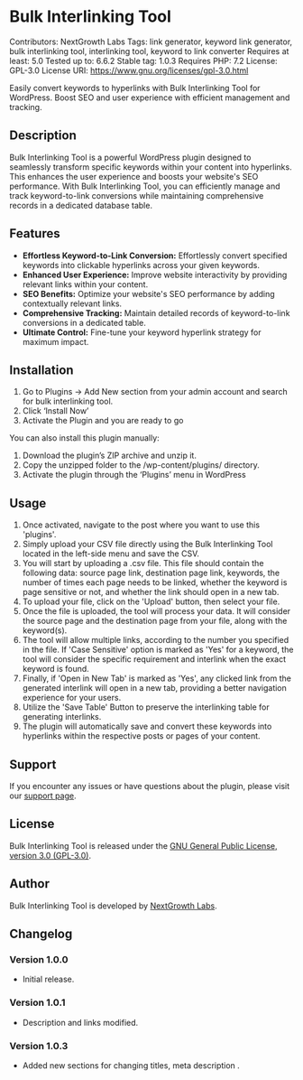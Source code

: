 # Bulk Interlinking Tool

Contributors: NextGrowth Labs
Tags: link generator, keyword link generator, bulk interlinking tool, interlinking tool, keyword to link converter
Requires at least: 5.0
Tested up to: 6.6.2
Stable tag: 1.0.3
Requires PHP: 7.2
License: GPL-3.0
License URI: https://www.gnu.org/licenses/gpl-3.0.html

Easily convert keywords to hyperlinks with Bulk Interlinking Tool for WordPress. Boost SEO and user experience with efficient management and tracking.

## Description

Bulk Interlinking Tool is a powerful WordPress plugin designed to seamlessly transform specific keywords within your content into hyperlinks. This enhances the user experience and boosts your website's SEO performance. With Bulk Interlinking Tool, you can efficiently manage and track keyword-to-link conversions while maintaining comprehensive records in a dedicated database table.

## Features

- **Effortless Keyword-to-Link Conversion:** Effortlessly convert specified keywords into clickable hyperlinks across your given keywords.
- **Enhanced User Experience:** Improve website interactivity by providing relevant links within your content.
- **SEO Benefits:** Optimize your website's SEO performance by adding contextually relevant links.
- **Comprehensive Tracking:** Maintain detailed records of keyword-to-link conversions in a dedicated table.
- **Ultimate Control:** Fine-tune your keyword hyperlink strategy for maximum impact.

## Installation

1. Go to Plugins -> Add New section from your admin account and search for bulk interlinking tool.
2. Click ‘Install Now’
3. Activate the Plugin and you are ready to go

You can also install this plugin manually:

1. Download the plugin’s ZIP archive and unzip it.
2. Copy the unzipped folder to the /wp-content/plugins/ directory.
3. Activate the plugin through the ‘Plugins’ menu in WordPress

## Usage

1. Once activated, navigate to the post where you want to use this 'plugins'.
2. Simply upload your CSV file directly using the Bulk Interlinking Tool located in the left-side menu and save the CSV.
3. You will start by uploading a .csv file. This file should contain the following data: source page link, destination page link, keywords, the number of times each page needs to be linked, whether the keyword is page sensitive or not, and whether the link should open in a new tab.
4. To upload your file, click on the 'Upload' button, then select your file.
5. Once the file is uploaded, the tool will process your data. It will consider the source page and the destination page from your file, along with the keyword(s).
6. The tool will allow multiple links, according to the number you specified in the file.
   If 'Case Sensitive' option is marked as 'Yes' for a keyword, the tool will consider the specific requirement and interlink when the exact keyword is found.
7. Finally, if 'Open in New Tab' is marked as 'Yes', any clicked link from the generated interlink will open in a new tab, providing a better navigation experience for your users.
8. Utilize the 'Save Table' Button to preserve the interlinking table for generating interlinks.
9. The plugin will automatically save and convert these keywords into hyperlinks within the respective posts or pages of your content.

## Support

If you encounter any issues or have questions about the plugin, please visit our [support page](https://nextgrowthlabs.com/contact-us/?utm_source=bulk_interlinking_wordpress).

## License

Bulk Interlinking Tool is released under the [GNU General Public License, version 3.0 (GPL-3.0)](LICENSE.md).

## Author

Bulk Interlinking Tool is developed by [NextGrowth Labs](https://nextgrowthlabs.com/?utm_source=bulk_interlinking_wordpress).

## Changelog

### Version 1.0.0

- Initial release.

### Version 1.0.1

- Description and links modified.

### Version 1.0.3

- Added new sections for changing titles, meta description .
